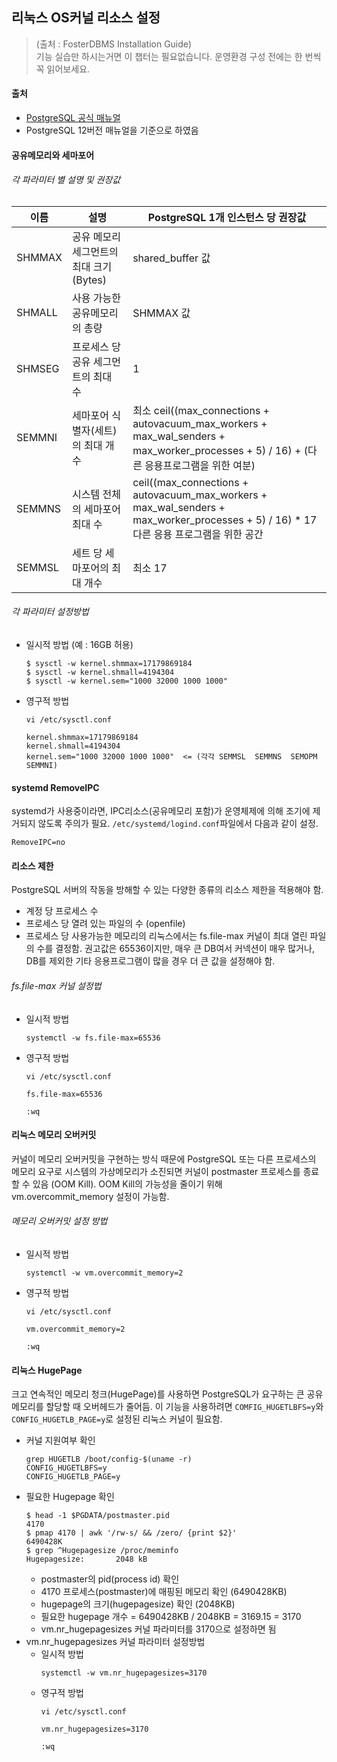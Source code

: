 ## 리눅스 OS커널 리소스 설정
> (출처 : FosterDBMS Installation Guide)    
> 기능 실습만 하시는거면 이 챕터는 필요없습니다.
> 운영환경 구성 전에는 한 번씩 꼭 읽어보세요.

#### 출처
- [PostgreSQL 공식 매뉴얼](https://www.postgresql.org/docs/current/kernel-resources.html#LINUX-HUGE-PAGES)
- PostgreSQL 12버전 매뉴얼을 기준으로 하였음

#### 공유메모리와 세마포어
###### 각 파라미터 별 설명 및 권장값
| 이름 | 설명 | PostgreSQL 1개 인스턴스 당 권장값 | 
| --- | --- | --- |
| SHMMAX | 공유 메모리 세그먼트의 최대 크기 (Bytes) | shared_buffer 값 | 
| SHMALL | 사용 가능한 공유메모리의 총량 | SHMMAX 값 | 
| SHMSEG | 프로세스 당 공유 세그먼트의 최대 수 | 1 |
| SEMMNI | 세마포어 식별자(세트)의 최대 개수 | 최소 ceil((max_connections + autovacuum_max_workers + max_wal_senders + max_worker_processes + 5) / 16) + (다른 응용프로그램을 위한 여분) |
| SEMMNS | 시스템 전체의 세마포어 최대 수 |  ceil((max_connections + autovacuum_max_workers + max_wal_senders + max_worker_processes + 5) / 16) * 17다른 응용 프로그램을 위한 공간 |
| SEMMSL | 세트 당 세마포어의 최대 개수 | 최소 17 |

###### 각 파라미터 설정방법
- 일시적 방법 (예 : 16GB 허용)
  ```
  $ sysctl -w kernel.shmmax=17179869184
  $ sysctl -w kernel.shmall=4194304
  $ sysctl -w kernel.sem="1000 32000 1000 1000"
  ```
- 영구적 방법
  ```
  vi /etc/sysctl.conf

  kernel.shmmax=17179869184
  kernel.shmall=4194304
  kernel.sem="1000 32000 1000 1000"  <= (각각 SEMMSL  SEMMNS  SEMOPM  SEMMNI)
  ```

#### systemd RemoveIPC
 systemd가 사용중이라면, IPC리소스(공유메모리 포함)가 운영체제에 의해 조기에 제거되지 않도록 주의가 필요. `/etc/systemd/logind.conf`파일에서 다음과 같이 설정.
```
RemoveIPC=no
```


#### 리소스 제한
PostgreSQL 서버의 작동을 방해할 수 있는 다양한 종류의 리소스 제한을 적용해야 함.
- 계정 당 프로세스 수
- 프로세스 당 열려 있는 파일의 수 (openfile)
- 프로세스 당 사용가능한 메모리의 
리눅스에서는 fs.file-max 커널이 최대 열린 파일의 수를 결정함. 권고값은 65536이지만, 매우 큰 DB여서 커넥션이 매우 많거나, DB를 제외한 기타 응용프로그램이 많을 경우 더 큰 값을 설정해야 함.

###### fs.file-max 커널 설정법
- 일시적 방법
  ```
  systemctl -w fs.file-max=65536
  ```
- 영구적 방법
  ```
  vi /etc/sysctl.conf

  fs.file-max=65536

  :wq
  ```

#### 리눅스 메모리 오버커밋
커널이 메모리 오버커밋을 구현하는 방식 때문에 PostgreSQL 또는 다른 프로세스의 메모리 요구로 시스템의 가상메모리가 소진되면 커널이 postmaster 프로세스를 종료할 수 있음 (OOM Kill). OOM Kill의 가능성을 줄이기 위해 vm.overcommit_memory 설정이 가능함.

###### 메모리 오버커밋 설정 방법
- 일시적 방법
  ```
  systemctl -w vm.overcommit_memory=2
  ```
- 영구적 방법
  ```
  vi /etc/sysctl.conf

  vm.overcommit_memory=2

  :wq
  ```

#### 리눅스 HugePage
크고 연속적인 메모리 청크(HugePage)를 사용하면 PostgreSQL가 요구하는 큰 공유메모리를 할당할 때 오버헤드가 줄어듬. 이 기능을 사용하려면 `COMFIG_HUGETLBFS=y`와 `CONFIG_HUGETLB_PAGE=y`로 설정된 리눅스 커널이 필요함.
- 커널 지원여부 확인
  ```
  grep HUGETLB /boot/config-$(uname -r)
  CONFIG_HUGETLBFS=y
  CONFIG_HUGETLB_PAGE=y
  ```
- 필요한 Hugepage 확인
  ```
  $ head -1 $PGDATA/postmaster.pid
  4170
  $ pmap 4170 | awk '/rw-s/ && /zero/ {print $2}'
  6490428K
  $ grep ^Hugepagesize /proc/meminfo
  Hugepagesize:       2048 kB
  ```
  - postmaster의 pid(process id) 확인
  - 4170 프로세스(postmaster)에 매핑된 메모리 확인 (6490428KB)
  - hugepage의 크기(hugepagesize) 확인 (2048KB)
  - 필요한 hugepage 개수 = 6490428KB / 2048KB = 3169.15 = 3170
  - vm.nr_hugepagesizes 커널 파라미터를 3170으로 설정하면 됨
- vm.nr_hugepagesizes 커널 파라미터 설정방법
  - 일시적 방법
    ```
    systemctl -w vm.nr_hugepagesizes=3170
    ```
  - 영구적 방법
    ```
    vi /etc/sysctl.conf

    vm.nr_hugepagesizes=3170

    :wq
    ```
